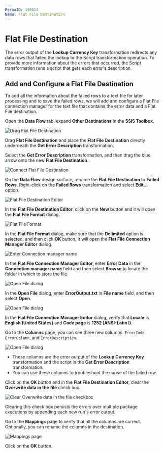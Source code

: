 ```yaml
---
PermaID: 100014
Name: Flat File Destination
---
```


# Flat File Destination

The error output of the **Lookup Currency Key** transformation redirects any data rows that failed the lookup to the Script transformation operation. To provide more information about the errors that occurred, the Script transformation runs a script that gets each error's description.

## Add and Configure a Flat File Destination

To add all the information about the failed rows to a text file for later processing and to save the failed rows, we will add and configure a Flat File connection manager for the text file that contains the error data and a Flat File destination.

Open the **Data Flow** tab, expand **Other Destinations** in the **SSIS Toolbox**.

<img src="images/flat-file-destination-1.png" alt="Drag Flat File Destination">

Drag **Flat File Destination** and place the **Flat File Destination** directly underneath the **Get Error Description** transformation.

Select the **Get Error Description** transformation, and then drag the blue arrow onto the new **Flat File Destination**.

<img src="images/flat-file-destination-2.png" alt="Connect Flat File Destination">

On the **Data Flow** design surface, rename the **Flat File Destination** to **Failed Rows**. Right-click on the **Failed Rows** transformation and select **Edit...** option.

<img src="images/flat-file-destination-3.png" alt="Flat File Destination Editor">

In the **Flat File Destination Editor**, click on the **New** button and it will open the **Flat File Format** dialog.

<img src="images/flat-file-destination-4.png" alt="Flat File Format">

In the **Flat File Format** dialog, make sure that the **Delimited** option is selected, and then click **OK** button, it will open the **Flat File Connection Manager Editor** dialog.

<img src="images/flat-file-destination-5.png" alt="Enter Connection manager name">

In the **Flat File Connection Manager Editor**, enter **Error Data** in the **Connection manager name** field and then select **Browse** to locate the folder in which to store the file.

<img src="images/flat-file-destination-6.png" alt="Open File dialog">

In the **Open File** dialog, enter **ErrorOutput.txt** in **File name** field, and then select **Open**.

<img src="images/flat-file-destination-7.png" alt="Open File dialog">

In the **Flat File Connection Manager Editor** dialog, verify that **Locale** is **English (United States)** and **Code page** is **1252 (ANSI-Latin I)**.

Go to the **Columns** page, you can see three new columns: `ErrorCode`, `ErrorColumn`, and `ErrorDescription`. 

<img src="images/flat-file-destination-8.png" alt="Open File dialog">

 - These columns are the error output of the **Lookup Currency Key** transformation and the script in the **Get Error Description** transformation. 
 - You can use these columns to troubleshoot the cause of the failed row.

Click on the **OK** button and in the **Flat File Destination Editor**, clear the **Overwrite data in the file** check box.

<img src="images/flat-file-destination-9.png" alt="Clear Overwrite data in the file checkbox">

Clearing this check box persists the errors over multiple package executions by appending each new run's error output.

Go to the **Mappings** page to verify that all the columns are correct. Optionally, you can rename the columns in the destination.

<img src="images/flat-file-destination-10.png" alt="Mappings page">

Click on the **OK** button.
